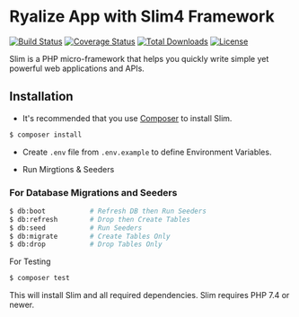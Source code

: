 <!-- @format -->

# Ryalize App with Slim4 Framework

[![Build Status](https://github.com/slimphp/Slim/workflows/Tests/badge.svg?branch=4.x)](https://github.com/slimphp/Slim/actions?query=branch:4.x)
[![Coverage Status](https://coveralls.io/repos/github/slimphp/Slim/badge.svg?branch=4.x)](https://coveralls.io/github/slimphp/Slim?branch=4.x)
[![Total Downloads](https://poser.pugx.org/slim/slim/downloads)](https://packagist.org/packages/slim/slim)
[![License](https://poser.pugx.org/slim/slim/license)](https://packagist.org/packages/slim/slim)

Slim is a PHP micro-framework that helps you quickly write simple yet powerful web applications and APIs.

## Installation

-   It's recommended that you use [Composer](https://getcomposer.org/) to install Slim.

```bash
$ composer install
```

-   Create `.env` file from `.env.example` to define Environment Variables.

-   Run Mirgtions & Seeders

### For Database Migrations and Seeders

```bash
$ db:boot           # Refresh DB then Run Seeders
$ db:refresh        # Drop then Create Tables
$ db:seed           # Run Seeders
$ db:migrate        # Create Tables Only
$ db:drop           # Drop Tables Only
```

For Testing

```bash
$ composer test
```

This will install Slim and all required dependencies. Slim requires PHP 7.4 or newer.
